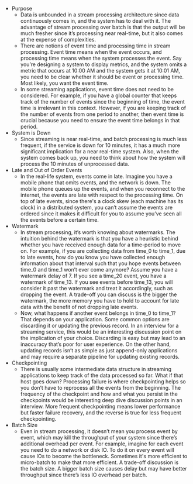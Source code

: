 - Purpose
	- Data is unbounded in a stream processing architecture since data continuously comes in, and the system has to deal with it. The advantage of stream processing over batch is that the output will be much fresher since it’s processing near real-time, but it also comes at the expense of complexities.
	- There are notions of event time and processing time in stream processing. Event time means when the event occurs, and processing time means when the system processes the event. Say you’re designing a system to display metrics, and the system omits a metric that occurs at 10:00 AM and the system gets it at 10:01 AM, you need to be clear whether it should be event or processing time. Most likely, you want the event time.
	- In some streaming applications, event time does not need to be considered. For example, if you have a global counter that keeps track of the number of events since the beginning of time, the event time is irrelevant in this context. However, if you are keeping track of the number of events from one period to another, then event time is crucial because you need to ensure the event time belongs in that period.
- System is Down
	- Since streaming is near real-time, and batch processing is much less frequent, if the service is down for 10 minutes, it has a much more significant implication for a near real-time system. Also, when the system comes back up, you need to think about how the system will process the 10 minutes of unprocessed data.
- Late and Out of Order Events
	- In the real-life system, events come in late. Imagine you have a mobile phone that omits events, and the network is down. The mobile phone queues up the events, and when you reconnect to the internet, the events are late with respect to the processing time. On top of late events, since there's a clock skew (each machine has its clock) in a distributed system, you can’t assume the events are ordered since it makes it difficult for you to assume you’ve seen all the events before a certain time.
- Watermark
	- In stream processing, it’s worth knowing about watermarks. The intuition behind the watermark is that you have a heuristic behind whether you have received enough data for a time-period to move on. For example, if you are collecting data from time_0 to time_1, due to late events, how do you know you have collected enough information about that interval such that you hope events between time_0 and time_1 won’t ever come anymore? Assume you have a watermark delay of 7. If you see a time_20 event, you have a watermark of time_13. If you see events before time_13, you will consider it past the watermark and treat it accordingly, such as dropping the event. A trade-off you can discuss is the bigger the watermark, the more memory you have to hold to account for late data with the benefit of not dropping late events.
	- Now, what happens if another event belongs in time_0 to time_1? That depends on your application. Some common options are discarding it or updating the previous record. In an interview for a streaming service, this would be an interesting discussion point on the implication of your choice. Discarding is easy but may lead to an inaccuracy that’s poor for user experience. On the other hand, updating records isn’t as simple as just append-only applications and may require a separate pipeline for updating existing records.
- Checkpointing
	- There is usually some intermediate data structure in streaming applications to keep track of the data processed so far. What if that host goes down? Processing failure is where checkpointing helps so you don’t have to reprocess all the events from the beginning. The frequency of the checkpoint and how and what you persist in the checkpoints would be interesting deep dive discussion points in an interview. More frequent checkpointing means lower performance but faster failure recovery, and the reverse is true for less frequent checkpointing.
- Batch Size
	- Even in stream processing, it doesn’t mean you process event by event, which may kill the throughput of your system since there’s additional overhead per event. For example, imagine for each event you need to do a network or disk IO. To do it on every event will cause IOs to become the bottleneck. Sometimes it's more efficient to micro-batch to make that more efficient. A trade-off discussion is the batch size. A bigger batch size causes delay but may have better throughput since there’s less IO overhead per batch. 
